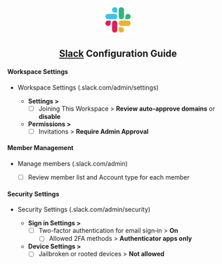 <div align="center"> <img src="../../../images/guide logos/slack.svg" alt="Slack Logo" width="64" height="64"> <h2><a href="https://slack.com/" target="_blank" rel="noopener noreferrer">Slack</a> Configuration Guide</h2> </div>

#### Workspace Settings
- Workspace Settings (<your-workspace>.slack.com/admin/settings)
    - **Settings >**
        - [ ]  Joining This Workspace > **Review auto-approve domains** or **disable**
    - **Permissions >**
        - [ ]  Invitations > **Require Admin Approval**

#### Member Management
- Manage members (<your-workspace>.slack.com/admin)
    - [ ]  Review member list and Account type for each member

#### Security Settings
- Security Settings (<your-workspace>.slack.com/admin/security)
    - **Sign in Settings >**
        - [ ]  Two-factor authentication for email sign‑in > **On**
            - [ ]  Allowed 2FA methods > **Authenticator apps only**
    - **Device Settings >**
        - [ ]  Jailbroken or rooted devices > **Not allowed**
